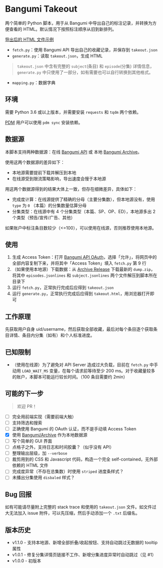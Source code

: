 # Bangumi Takeout

两个简单的 Python 脚本，用于从 Bangumi 中导出自己的标注记录，并转换为方便查看的 HTML。默认情况下按照标注顺序从旧到新排列。

[导出后的 HTML 文件示例](http://nekonull.me/bangumi-takeout-py/)

* `fetch.py`：使用 Bangumi API 导出自己的收藏记录，并保存到 `takeout.json`
* `generate.py`：读取 `takeout.json`，生成 HTML
> `takeout.json` 中含有完整的 `subject`(条目) 和 `episode`(分集) 详情信息，`generate.py` 中只使用了一部分，如有需要也可以自行转换到其他格式。
* `mapping.py`：数据字典

## 环境
需要 Python 3.6 或以上版本，并需要安装 `requests` 和 `tqdm` 两个依赖。

[PDM](https://pdm.fming.dev/) 用户可以使用 `pdm sync` 安装依赖。 

## 数据源
本脚本支持两种数据源：在线 [Bangumi API](https://bangumi.github.io/api/#/) 或 本地 [Bangumi Archive](https://github.com/bangumi/Archive)。

使用这两个数据源的差异如下：
- 本地源需要提前下载并解压到本地
- 在线源受到限流策略影响，导出速度会慢于本地源

用这两个数据源得到的结果大体上一致，但存在细微差异，具体如下：
- 完成度计算：在线源提供了精确的分母（主要分集数），但本地源没有，使用 `type` 为 `0` （本篇）的分集数量估算分母
- 分集类型：在线源中有 4 个分集类型（本篇、SP、OP、ED），本地源多出 2 个类型（预告/宣传/广告、其他）

如果账户中标注条目数较少（<=100），可以使用在线源，否则推荐使用本地源。

## 使用


1. 生成 Access Token：打开 [Bangumi API OAuth](https://api.bgm.tv/v0/oauth/)，选择「允许」，将网页中的全部内容复制下来，并将其中「Access Token」填入 `fetch.py` 第 9 行
2. （如果使用本地源）下载数据：从 [Archive Release](https://github.com/bangumi/Archive/releases/tag/archive) 下载最新的 `dump.zip`，将其中 `episodes.jsonlines` 和 `subject.jsonlines` 两个文件解压到脚本所在目录下
3. 运行 `fetch.py`，正常执行完成后应得到 `takeout.json`
4. 运行 `generate.py`，正常执行完成后应得到 `takeout.html`，用浏览器打开即可

## 工作原理
先获取用户自身 uid/username，然后获取全部收藏，最后对每个条目逐个获取条目详情、条目内分集（如有）和个人标准进度。

## 已知限制
- （使用在线源）为了避免对 API Server 造成过大负载，目前在 `fetch.py` 中手动用 `LOAD_WAIT_MS` 变量，在每个请求前等待至少 200 ms。对于收藏量较多的账户，本脚本可能运行较长时间。（100 条目需要约 2min）


## 可能的下一步
> 欢迎 PR！
- [ ] 完全用前端实现（需要前端大触）
- [ ] 支持筛选和搜索
- [ ] 正确使用 Bangumi 的 OAuth 认证，而不是手动填 Access Token
- [x] 使用 [Bangumi/Archive](https://github.com/bangumi/Archive) 作为本地数据源
- [ ] 写个简单的 GUI 界面
- [ ] 点格子之外，支持日志和时间胶囊？（似乎没有 API）
- [ ] 整理输出层级，加 `--verbose`
- [ ] 裁剪用到的 CSS 和 Javascript 代码，构造一个完全 self-contained，无外部依赖的 HTML 文件
- [ ] 完成度异常（不存在总集数）时使用 `striped` 进度条样式？
- [ ] 未播出分集使用 `disbaled` 样式？

## Bug 回报

如有可能请尽量附上完整的 stack trace 和使用的 `takeout.json` 文件。如文件过大无法加入 issue 附件，可以先压缩，然后手动添加一个 `.txt` 后缀名。

## 版本历史

* v1.1.0 - 支持本地源、新增全部折叠/收起按钮、支持自动跳过无数据的 tooltip 属性
* v1.0.1 - 修复分集详情页链接不工作、新增分集进度异常时自动跳过（见 #1）
* v1.0.0 - 初版本